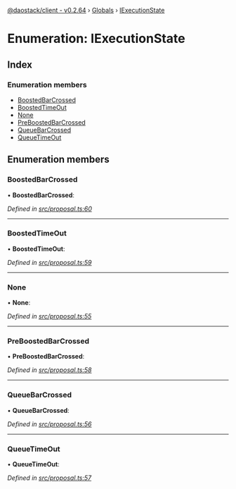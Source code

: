 [@daostack/client - v0.2.64](../README.md) › [Globals](../globals.md) › [IExecutionState](iexecutionstate.md)

# Enumeration: IExecutionState

## Index

### Enumeration members

* [BoostedBarCrossed](iexecutionstate.md#boostedbarcrossed)
* [BoostedTimeOut](iexecutionstate.md#boostedtimeout)
* [None](iexecutionstate.md#none)
* [PreBoostedBarCrossed](iexecutionstate.md#preboostedbarcrossed)
* [QueueBarCrossed](iexecutionstate.md#queuebarcrossed)
* [QueueTimeOut](iexecutionstate.md#queuetimeout)

## Enumeration members

###  BoostedBarCrossed

• **BoostedBarCrossed**:

*Defined in [src/proposal.ts:60](https://github.com/daostack/client/blob/b547acc/src/proposal.ts#L60)*

___

###  BoostedTimeOut

• **BoostedTimeOut**:

*Defined in [src/proposal.ts:59](https://github.com/daostack/client/blob/b547acc/src/proposal.ts#L59)*

___

###  None

• **None**:

*Defined in [src/proposal.ts:55](https://github.com/daostack/client/blob/b547acc/src/proposal.ts#L55)*

___

###  PreBoostedBarCrossed

• **PreBoostedBarCrossed**:

*Defined in [src/proposal.ts:58](https://github.com/daostack/client/blob/b547acc/src/proposal.ts#L58)*

___

###  QueueBarCrossed

• **QueueBarCrossed**:

*Defined in [src/proposal.ts:56](https://github.com/daostack/client/blob/b547acc/src/proposal.ts#L56)*

___

###  QueueTimeOut

• **QueueTimeOut**:

*Defined in [src/proposal.ts:57](https://github.com/daostack/client/blob/b547acc/src/proposal.ts#L57)*
